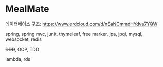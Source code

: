 # MealMate

데이터베이스 구조: https://www.erdcloud.com/d/nSaNCmmdHYdva7YQW

spring, spring mvc, junit, thymeleaf, free marker, jpa, jpql, mysql, websocket, redis

~~DDD~~, OOP, TDD

lambda, rds
